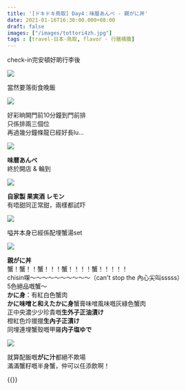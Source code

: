 ```yaml
---
title: '[ドキドキ鳥取] Day4：味暦あんべ - 親がに丼'
date: 2021-01-16T16:30:00.000+08:00
draft: false
images: ["/images/tottori4zh.jpg"]
tags : [travel-日本-鳥取, flavor - 行膳積腹]
---
```


check-in完安頓好啲行李後 

![](/images/tottori4zh1.jpg)

當然要落街食晚飯

![](/images/tottori4zh2.jpg)

好彩晌開門前10分鐘到門前排  
只係排兩三個位  
再過幾分鐘條龍已經好長lu...  

![](/images/tottori4zh3.jpg)

**味暦あんべ**  
終於開店 & 輪到  

![](/images/tottori4zh4.jpg)

**自家製 果実酒 レモン**  
有唔甜同正常甜，兩樣都試吓  

![](/images/tottori4zh5.jpg)

嗌丼本身已經係配埋蟹湯set

![](/images/tottori4zh.jpg)

**親がに丼**  
蟹！蟹！！蟹！！！蟹！！！！蟹！！！！！  
chisin㗎～～～～～～～～～～（can't stop the 內心尖叫sssss）  
5色絕品嘅蟹～  
**かに身**：有紅白色蟹肉  
**かに味噌と和えたかに身**蟹膏味噌風味嘅灰綠色蟹肉  
正中央濃少少珍貴嘅**生外子正油漬け**  
橙紅色炩擸擸**生內子正漬け**  
同埋連埋蟹殼嘅甲羅**内子塩ゆで**  

![](/images/tottori4zh6.jpg)

就算配飯嘅**がに汁**都絕不欺場  
滿滿蟹籽嘅半身蟹，仲可以任添飲啊！ 
  
  
  
  
  
{{<tottori>}}  

